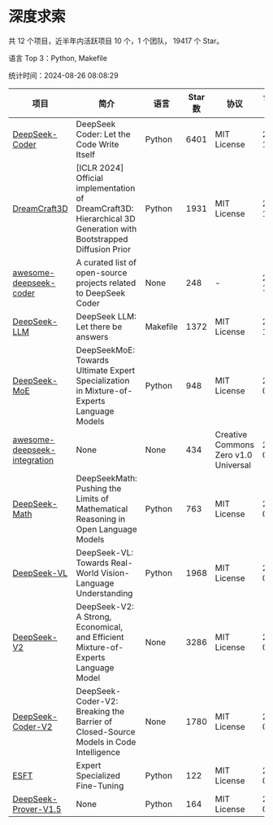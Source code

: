 # 深度求索

共 12 个项目，近半年内活跃项目 10 个，1 个团队， 19417 个 Star。

语言 Top 3：Python, Makefile

统计时间：2024-08-26 08:08:29

| 项目 | 简介 | 语言 | Star 数 | 协议 | 创建时间 | 最后更新时间 | 最后提交时间 |
| --- | --- | --- | --- | --- | --- | --- | --- |
| [DeepSeek-Coder](https://github.com/deepseek-ai/DeepSeek-Coder) | DeepSeek Coder: Let the Code Write Itself | Python | 6401 | MIT License | 2023-10-20 | 2024-08-25 | 2024-05-21 |
| [DreamCraft3D](https://github.com/deepseek-ai/DreamCraft3D) | [ICLR 2024] Official implementation of DreamCraft3D: Hierarchical 3D Generation with Bootstrapped Diffusion Prior | Python | 1931 | MIT License | 2023-10-23 | 2024-08-25 | 2024-08-21 |
| [awesome-deepseek-coder](https://github.com/deepseek-ai/awesome-deepseek-coder) | A curated list of open-source projects related to DeepSeek Coder | None | 248 | - | 2023-11-06 | 2024-08-20 | 2024-04-03 |
| [DeepSeek-LLM](https://github.com/deepseek-ai/DeepSeek-LLM) | DeepSeek LLM: Let there be answers | Makefile | 1372 | MIT License | 2023-11-29 | 2024-08-23 | 2024-02-04 |
| [DeepSeek-MoE](https://github.com/deepseek-ai/DeepSeek-MoE) | DeepSeekMoE: Towards Ultimate Expert Specialization in Mixture-of-Experts Language Models | Python | 948 | MIT License | 2024-01-02 | 2024-08-23 | 2024-01-16 |
| [awesome-deepseek-integration](https://github.com/deepseek-ai/awesome-deepseek-integration) | None | None | 434 | Creative Commons Zero v1.0 Universal | 2024-01-11 | 2024-08-26 | 2024-08-25 |
| [DeepSeek-Math](https://github.com/deepseek-ai/DeepSeek-Math) | DeepSeekMath: Pushing the Limits of Mathematical Reasoning in Open Language Models | Python | 763 | MIT License | 2024-02-05 | 2024-08-26 | 2024-04-15 |
| [DeepSeek-VL](https://github.com/deepseek-ai/DeepSeek-VL) | DeepSeek-VL: Towards Real-World Vision-Language Understanding | Python | 1968 | MIT License | 2024-03-07 | 2024-08-26 | 2024-04-24 |
| [DeepSeek-V2](https://github.com/deepseek-ai/DeepSeek-V2) | DeepSeek-V2: A Strong, Economical, and Efficient Mixture-of-Experts Language Model | None | 3286 | MIT License | 2024-04-22 | 2024-08-26 | 2024-08-10 |
| [DeepSeek-Coder-V2](https://github.com/deepseek-ai/DeepSeek-Coder-V2) | DeepSeek-Coder-V2: Breaking the Barrier of Closed-Source Models in Code Intelligence | None | 1780 | MIT License | 2024-06-14 | 2024-08-26 | 2024-07-03 |
| [ESFT](https://github.com/deepseek-ai/ESFT) | Expert Specialized Fine-Tuning | Python | 122 | MIT License | 2024-07-04 | 2024-08-26 | 2024-08-12 |
| [DeepSeek-Prover-V1.5](https://github.com/deepseek-ai/DeepSeek-Prover-V1.5) | None | Python | 164 | MIT License | 2024-08-15 | 2024-08-25 | 2024-08-16 |
